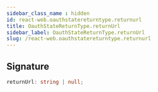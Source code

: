 ```yaml
---
sidebar_class_name : hidden
id: react-web.oauthstatereturntype.returnurl
title: OauthStateReturnType.returnUrl
sidebar_label: OauthStateReturnType.returnUrl
slug: /react-web.oauthstatereturntype.returnurl
---
```






## Signature

```typescript
returnUrl: string | null;
```
